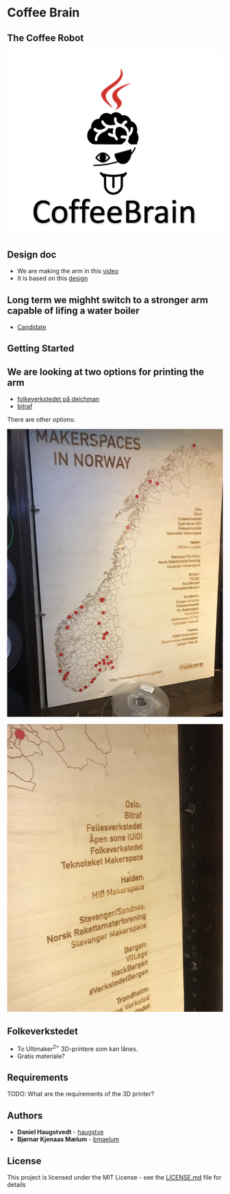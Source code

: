 # Coffee Brain
## The Coffee Robot

<p align="center">
  <img src="logo.png" width="600"/>
</p>

## Design doc
- We are making the arm in this [video](https://www.youtube.com/watch?v=RdmdFIhCo4M)
- It is based on this [design](https://www.thingiverse.com/thing:3327968)

## Long term we mighht switch to a stronger arm capable of lifing a water boiler
- [Candidate](https://www.indiegogo.com/projects/xarm-cost-effective-intuitive-industrial-robot-arm#/)

## Getting Started

## We are looking at two options for printing the arm

* [folkeverkstedet på deichman](https://oslo.getshop.com/verksted_kalender.html)
* [bitraf](https://bitraf.no/)

There are other options: 
<p align="center">
  <img src="Map of makerspaces.jpg" width="600"/>
</p>
<p align="center">
  <img src="Names of makerspaces.jpg" width="600"/>
</p>

## Folkeverkstedet

* To Ultimaker<sup>2+</sup> 3D-printere som kan lånes.
* Gratis materiale?

## Requirements

TODO: What are the requirements of the 3D printer?

## Authors

* **Daniel Haugstvedt** - [haugstve](https://github.com/haugstve)
* **Bjørnar Kjenaas Mælum** - [bmaelum](https://github.com/bmaelum)

## License

This project is licensed under the MIT License - see the [LICENSE.md](LICENSE.md) file for details
